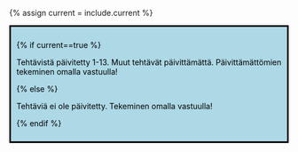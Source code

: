 {% assign current = include.current %} 

<div style="color:black; border-style: solid; padding: 10px; margin-bottom: 15px; background-color: #add8e6;">

{% if current==true %}

Tehtävistä päivitetty 1-13. Muut tehtävät päivittämättä. Päivittämättömien tekeminen omalla vastuulla!

{% else %}

Tehtäviä ei ole päivitetty. Tekeminen omalla vastuulla!

{% endif %}

</div>